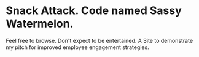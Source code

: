 Snack Attack. Code named Sassy Watermelon.
===
Feel free to browse. Don't expect to be entertained.
A Site to demonstrate my pitch for improved employee engagement strategies.
